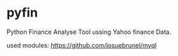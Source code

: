 # pyfin

Python Finance Analyse Tool ussing Yahoo finance Data.

used modules: https://github.com/josuebrunel/myql
